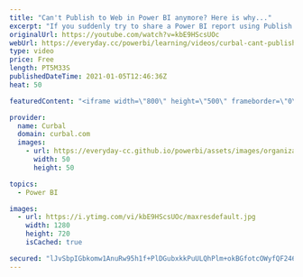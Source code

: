 ```yaml
---
title: "Can't Publish to Web in Power BI anymore? Here is why..."
excerpt: "If you suddenly try to share a Power BI report using Publish to web functionality, you might see that you are not able to do so anymore. Check the video to find out what to do.  Here you can download all the pbix files: https://curbal.com/donwload-center\r \r SUBSCRIBE to learn more about Power and Excel"
originalUrl: https://youtube.com/watch?v=kbE9HScsUOc
webUrl: https://everyday.cc/powerbi/learning/videos/curbal-cant-publish-to-web-in-power-bi-anymore-here-is-why/
type: video
price: Free
length: PT5M33S
publishedDateTime: 2021-01-05T12:46:36Z
heat: 50

featuredContent: "<iframe width=\"800\" height=\"500\" frameborder=\"0\" src=\"https://www.youtube.com/embed/kbE9HScsUOc\" allow=\"accelerometer; autoplay; encrypted-media; gyroscope; picture-in-picture\" allowfullscreen></iframe>"

provider:
  name: Curbal
  domain: curbal.com
  images:
    - url: https://everyday-cc.github.io/powerbi/assets/images/organizations/curbal.com-50x50.jpg
      width: 50
      height: 50

topics:
  - Power BI

images:
  - url: https://i.ytimg.com/vi/kbE9HScsUOc/maxresdefault.jpg
    width: 1280
    height: 720
    isCached: true

secured: "lJvSbpIGbkomw1AnuRw95h1f+PlDGubxkkPuULQhPlm+okBGfotcOWyfQF246Q4/g2Mqp+XdAKr9iuLA3HgQYICt19eCcCDIPuOE79gFjE8OcYQqhtjbCzlmkWvXpJQu20mdAiI1ArKSpCdTj4MceDKAuVjY5T21BLn8828suFFWvZgaCRpkA7PwybWfZpsnRJj5XdrgM5b2X/lhtu/N2EKfOTTfG6ptQD1P/WR+hKn+GT2GA/GMxUiPAHNdce1R1u7oVs2j0/ZOLcFtTOBclmo/eMXj5iQIER1p2jx4bLa9Y4mvoWiJZKvJjUtuw+gIBM0hQGTof2How+u2ggjGhIzPEKZXhtKeN6IQ2uXAwABwCXopcaS6x7/w0BfJt/r+J4izGQZxNN+HfObZG7L8Go/NNitoEj2OleoS1V7F+CI=;48gd5OltTqduVl3ZLPnbWw=="
---
```


